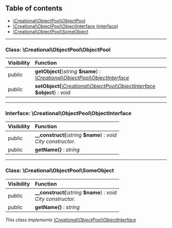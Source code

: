 ## Table of contents

- [\Creational\ObjectPool\ObjectPool](#class-creationalobjectpoolobjectpool)
- [\Creational\ObjectPool\ObjectInterface (interface)](#interface-creationalobjectpoolobjectinterface)
- [\Creational\ObjectPool\SomeObject](#class-creationalobjectpoolsomeobject)

<hr />

### Class: \Creational\ObjectPool\ObjectPool

| Visibility | Function |
|:-----------|:---------|
| public | <strong>getObject(</strong><em>\string</em> <strong>$name</strong>)</strong> : <em>[\Creational\ObjectPool\ObjectInterface](#interface-creationalobjectpoolobjectinterface)</em> |
| public | <strong>setObject(</strong><em>[\Creational\ObjectPool\ObjectInterface](#interface-creationalobjectpoolobjectinterface)</em> <strong>$object</strong>)</strong> : <em>void</em> |

<hr />

### Interface: \Creational\ObjectPool\ObjectInterface

| Visibility | Function |
|:-----------|:---------|
| public | <strong>__construct(</strong><em>\string</em> <strong>$name</strong>)</strong> : <em>void</em><br /><em>City constructor.</em> |
| public | <strong>getName()</strong> : <em>string</em> |

<hr />

### Class: \Creational\ObjectPool\SomeObject

| Visibility | Function |
|:-----------|:---------|
| public | <strong>__construct(</strong><em>\string</em> <strong>$name</strong>)</strong> : <em>void</em><br /><em>City constructor.</em> |
| public | <strong>getName()</strong> : <em>string</em> |

*This class implements [\Creational\ObjectPool\ObjectInterface](#interface-creationalobjectpoolobjectinterface)*

